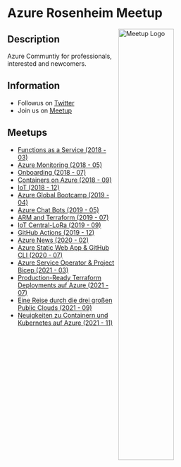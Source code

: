 # Azure Rosenheim Meetup

<img width="50%" align="right" alt="Meetup Logo" src="https://secure.meetupstatic.com/photos/event/2/5/7/3/clean_476649587.jpeg">

## Description

Azure Communtiy for professionals, interested and newcomers.

## Information

- Followus on [Twitter](https://twitter.com/AzureMeetup)
- Join us on [Meetup](https://www.meetup.com/de-DE/Azure-Meetup-Rosenheim/)

## Meetups

- [Functions as a Service (2018 - 03)](Azure%20Meetup%202018%20-%2003%20-%20Functions%20as%20a%20Service/Azure%20Meetup%202018%20-%2003%20-%20Functions%20as%20a%20Service.pdf)
- [Azure Monitoring (2018 - 05)](Azure%20Meetup%202018%20-%2005%20-%20Azure%20Monitoring/Azure%20Meetup%202018%20-%2005%20-%20Monitoring.pdf)
- [Onboarding (2018 - 07)](Azure%20Meetup%202018%20-%2007%20-%20Onboarding/whiteduck-azure-meetup-2018-07.pdf)
- [Containers on Azure (2018 - 09)](Azure%20Meetup%202018%20-%2009%20-%20Containers%20on%20Azure)
- [IoT (2018 - 12)](Azure%20Meetup%202018%20-%2012%20-%20IoT/Azure-Meetup-2018-12-IoT.pdf)
- [Azure Global Bootcamp (2019 - 04)](Azure%20Global%20Bootcamp%202019%20-%2004/Azure-Bootcamp-Container%20on%20Azure.pdf)
- [Azure Chat Bots (2019 - 05)](Azure%20Meetup%202019%20-%2005%20-%20Azure%20Chat%20Bots)
- [ARM and Terraform (2019 - 07)](Azure%20Meetup%202019%20-%2007%20-%20ARM-andTerraform/Azure%20Meetup%202019%20-%2007%20-%20ARM-and-Terraform.pdf)
- [IoT Central-LoRa (2019 - 09)](Azure%20Meetup%202019%20-%2009%20-%20IoT%20Central-LoRa/AzureMeetup-IoT-Central-LoRa-2019-09.pdf)
- [GitHub Actions (2019 - 12)](Azure%20Meetup%202019%20-%2012%20-%20Github%20Actions)
- [Azure News (2020 - 02)](Azure%20Meetup%202020%20-%2002%20-%20Azure%20News)
- [Azure Static Web App & GitHub CLI (2020 - 07)](Azure%20Meetup%202020%20-%2007%20-%20Azure%20Static%20Web%20App%20%26%20GitHub%20CLI/AzureStaticWebApps.pptx)
- [Azure Service Operator & Project Bicep (2021 - 03)](Azure-Meetup-2021-03-Azure-Service-Operator-and-Project-Bicep/README.md)
- [Production-Ready Terraform Deployments auf Azure (2021 - 07)](Azure-Meetup-2021-07-Production-Ready-Terraform-Deployments-auf-Azure/README.md)
- [Eine Reise durch die drei großen Public Clouds (2021 - 09)](Azure-Meetup-2021-09-Eine-Reise-durch-die-drei-großen-Public-Clouds/README.md)
- [Neuigkeiten zu Containern und Kubernetes auf Azure (2021 - 11)](Azure-Meetup-2021-11-Neuigkeiten-zu-Containern-und-Kubernetes-auf-Azure/README.md)